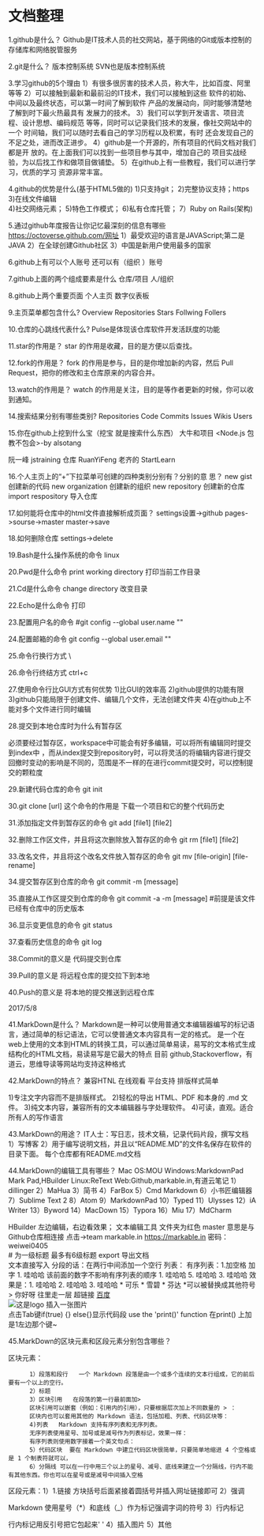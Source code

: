 # 文档整理
1.github是什么？
   Github是IT技术人员的社交网站，基于网络的Git或版本控制的存储库和网络脱管服务
   
2.git是什么？
   版本控制系统 SVN也是版本控制系统
   
3.学习github的5个理由
  1）有很多很厉害的技术人员，称大牛，比如百度、阿里等等
  2）可以接触到最新和最前沿的IT技术，我们可以接触到这些 软件的初始、中间以及最终状态，可以第一时间了解到软件 产品的发展动向，同时能够清楚地了解到时下最火热最具有 发展力的技术。
  3）我们可以学到开发语言、项目流程、设计思想、编码规范 等等，同时可以记录我们技术的发展，像社交网站中的一个 时间轴，我们可以随时去看自己的学习历程以及积累，有时 还会发现自己的不足之处，进而改正进步。
  4）github是一个开源的，所有项目的代码文档对我们都是开 放的。在上面我们可以找到一些项目参与其中，增加自己的 项目实战经验，为以后找工作和做项目做铺垫。
  5）在github上有一些教程，我们可以进行学习，优质的学习 资源非常丰富。
  
4.github的优势是什么(基于HTML5做的)
  1)只支持git；
  2)完整协议支持；https 
  3)在线文件编辑  
  4)社交网络元素；
  5)特色工作模式；
  6)私有仓库托管；
  7）Ruby on Rails(架构)
  
5.通过github年度报告让你记忆最深刻的信息有哪些
  https://octoverse.github.com/网址
  1）最受欢迎的语言是JAVAScript;第二是JAVA
  2）在全球创建Github社区
  3）中国是新用户使用最多的国家	
  
6.github上有可以个人账号 还可以有（组织 ）账号

7.github上面的两个组成要素是什么
仓库/项目 人/组织 

8.github上两个重要页面
个人主页  数字仪表板

9.主页菜单都包含什么?
Overview  Repositories  Stars   Follwing  Follers  

10.仓库的心跳线代表什么?
Pulse是体现该仓库软件开发活跃度的功能

11.star的作用是？
star 的作用是收藏，目的是方便以后查找。

12.fork的作用是？
fork 的作用是参与，目的是你增加新的内容，然后 Pull Request，把你的修改和主仓库原来的内容合并。

13.watch的作用是？
watch 的作用是关注，目的是等作者更新的时候，你可以收到通知。

14.搜索结果分别有哪些类别?
Repositories  Code   Commits   Issues  Wikis Users

15.你在github上挖到什么宝（挖宝  就是搜索什么东西）
大牛和项目
<Node.js 包教不包会>-by alsotang 

阮一峰   jstraining 仓库  RuanYiFeng
老齐的   StartLearn

16.个人主页上的“+”下拉菜单可创建的四种类别分别有？分别的意 思？
    new gist 创建新的代码
    new organization  创建新的组织
    new repository 创建新的仓库
    import respository 导入仓库
    
17.如何能将仓库中的html文件直接解析成页面？
    settings设置->github pages->sourse->master master->save 
    
18.如何删除仓库
    settings->delete
    
19.Bash是什么操作系统的命令
     linux
     
20.Pwd是什么命令
    print working directory  打印当前工作目录
    
21.Cd是什么命令
    change directory  改变目录
    
22.Echo是什么命令
     打印 
     
23.配置用户名的命令
   #git config --global user.name ""
   
24.配置邮箱的命令
   git config --global user.email ""
   
25.命令行换行方式
   \
   
26.命令行终结方式
   ctrl+c
   
27.使用命令行比GUI方式有何优势
   1)比GUI的效率高
   2)github提供的功能有限 
   3)github只能局限于创建文件、编辑几个文件，无法创建文件夹
   4)在github上不能对多个文件进行同时编辑
   
28.提交到本地仓库时为什么有暂存区
 
   必须要经过暂存区，workspace中可能会有好多编辑，可以将所有编辑同时提交到index中 ，而从index提交到repository时，可以将灵活的将编辑内容进行提交
回撤时变动的影响是不同的，范围是不一样的在进行commit提交时，可以控制提交的颗粒度

29.新建代码仓库的命令
    git init
    
30.git clone [url] 这个命令的作用是
   下载一个项目和它的整个代码历史
   
31.添加指定文件到暂存区的命令
   git add [file1] [file2]
   
32.删除工作区文件，并且将这次删除放入暂存区的命令
   git rm [file1] [file2]
   
33.改名文件，并且将这个改名文件放入暂存区的命令
   git mv [file-origin] [file-rename]
   
34.提交暂存区到仓库的命令
   git commit -m [message]
   
35.直接从工作区提交到仓库的命令
   git commit  -a -m [message] #前提是该文件已经有仓库中的历史版本
   
36.显示变更信息的命令
   git status
   
37.查看历史信息的命令
   git log
   
38.Commit的意义是
   代码提交到仓库
   
39.Pull的意义是
   将远程仓库的提交拉下到本地
   
40.Push的意义是
   将本地的提交推送到远程仓库

2017/5/8  

41.MarkDown是什么？
   Markdown是一种可以使用普通文本编辑器编写的标记语言，通过简单的标记语法，它可以使普通文本内容具有一定的格式。
   是一个在web上使用的文本到HTML的转换工具，可以通过简单易读，易写的文本格式生成结构化的HTML文档，易读易写是它最大的特点
   目前  github,Stackoverflow，有道云，思维导读等网站均支持这种格式
   
42.MarkDown的特点？
    兼容HTNL
    在线观看
    平台支持
    排版样式简单
    
   1)专注文字内容而不是排版样式。
   2)轻松的导出 HTML、PDF 和本身的 .md 文件。
   3)纯文本内容，兼容所有的文本编辑器与字处理软件。
   4)可读，直观。适合所有人的写作语言
   
43.MarkDown的用途？
   IT人士：写日志，技术文稿，记录代码片段，撰写文档
   1）写博客
   2）用于编写说明文档，并且以“README.MD”的文件名保存在软件的目录下面。
   每个仓库都有README.md文档
   
44.MarkDown的编辑工具有哪些？
   Mac OS:MOU
   Windows:MarkdownPad  Mark Pad,HBuilder
   Linux:ReText
   Web:Github,markable.in,有道云笔记
   1）dillinger
   2）MaHua 
   3）简书
   4）FarBox 
   5）Cmd Markdown
   6）小书匠编辑器 
   7）Sublime Text 2
   8）Atom 
   9）MarkdownPad
   10）Typed
   11）Ulysses 
   12）iA Writer 
   13）Byword 
   14）MacDown
   15）Typora
   16）Miu
   17）MdCharm 
   
HBuilder  左边编辑，右边看效果；
          文本编辑工具
          文件夹为红色  master  意思是与Github仓库相连接  点击->team
markable.in  https://markable.in   密码：weiwei0405   
             # 为一级标题  最多有6级标题
             export 导出文档  
             文本直接写入 分段的话：在两行中间添加一个空行
             列表：
              有序列表：1.加空格  加字  1. 哇哈哈  该前面的数字不影响有序列表的顺序
              1. 哇哈哈
              5. 哇哈哈
              3. 哇哈哈
              效果是：1. 哇哈哈
              2. 哇哈哈
              3. 哇哈哈
              * 可乐
              * 雪碧
              * 芬达
              *可以被替换成其他符号
              > 你好呀 往里走一层
              超链接  [百度](http://www.baidu.com)   
             ![这是logo](http://www.edu2act.cn/static/img/logo.png)
             插入一张图片  
             点击Tab键if(true) {} else{}显示代码段
             use the 'print()' function  在print() 上加``  ``是1左边那个键~
             
45.MarkDown的区块元素和区段元素分别包含哪些？


区块元素：
          
          1）段落和段行   一个 Markdown 段落是由一个或多个连续的文本行组成，它的前后要有一个以上的空行。
          2）标题 
          3）区块引用   在段落的第一行最前面加>
          区块引用可以嵌套（例如：引用内的引用），只要根据层次加上不同数量的 > ：
          区块内也可以套用其他的 Markdown 语法，包括加粗、列表、代码区块等：
          4)列表   Markdown 支持有序列表和无序列表。
          无序列表使用星号、加号或是减号作为列表标记，效果一样：
          有序列表则使用数字接着一个英文句点：
          5）代码区块  要在 Markdown 中建立代码区块很简单，只要简单地缩进 4 个空格或是 1 个制表符就可以，
          6）分隔线 可以在一行中用三个以上的星号、减号、底线来建立一个分隔线，行内不能有其他东西。你也可以在星号或是减号中间插入空格
区段元素：1）1.链接
方块括号后面紧接着圆括号并插入网址链接即可
         2）强调

Markdown 使用星号（*）和底线（_）作为标记强调字词的符号
         3）行内标记

行内标记用反引号把它包起来' '
         4）插入图片
         5）其他
